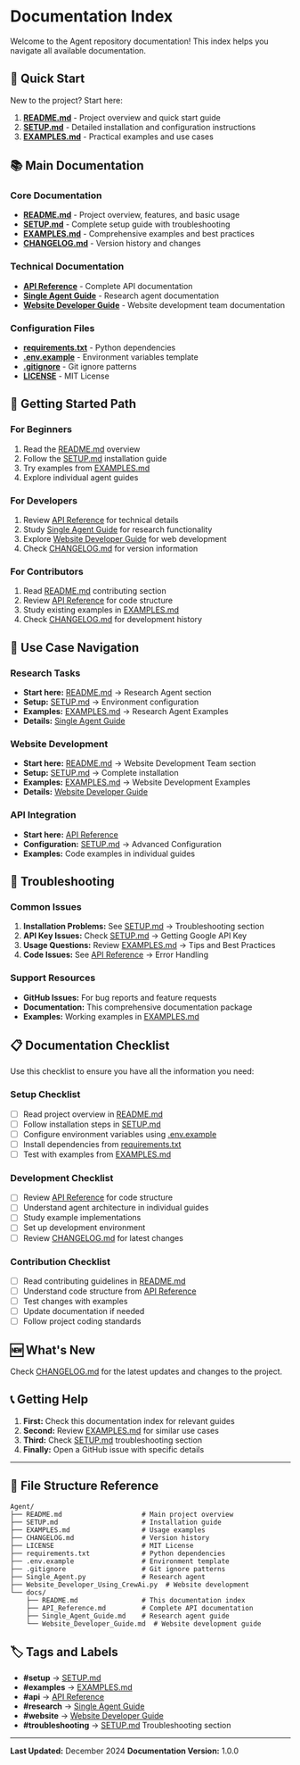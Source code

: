 # Documentation Index

Welcome to the Agent repository documentation! This index helps you navigate all available documentation.

## 📖 Quick Start

New to the project? Start here:

1. **[README.md](../README.md)** - Project overview and quick start guide
2. **[SETUP.md](../SETUP.md)** - Detailed installation and configuration instructions
3. **[EXAMPLES.md](../EXAMPLES.md)** - Practical examples and use cases

## 📚 Main Documentation

### Core Documentation
- **[README.md](../README.md)** - Project overview, features, and basic usage
- **[SETUP.md](../SETUP.md)** - Complete setup guide with troubleshooting
- **[EXAMPLES.md](../EXAMPLES.md)** - Comprehensive examples and best practices
- **[CHANGELOG.md](../CHANGELOG.md)** - Version history and changes

### Technical Documentation
- **[API Reference](API_Reference.md)** - Complete API documentation
- **[Single Agent Guide](Single_Agent_Guide.md)** - Research agent documentation
- **[Website Developer Guide](Website_Developer_Guide.md)** - Website development team documentation

### Configuration Files
- **[requirements.txt](../requirements.txt)** - Python dependencies
- **[.env.example](../.env.example)** - Environment variables template
- **[.gitignore](../.gitignore)** - Git ignore patterns
- **[LICENSE](../LICENSE)** - MIT License

## 🚀 Getting Started Path

### For Beginners
1. Read the [README.md](../README.md) overview
2. Follow the [SETUP.md](../SETUP.md) installation guide
3. Try examples from [EXAMPLES.md](../EXAMPLES.md)
4. Explore individual agent guides

### For Developers
1. Review [API Reference](API_Reference.md) for technical details
2. Study [Single Agent Guide](Single_Agent_Guide.md) for research functionality
3. Explore [Website Developer Guide](Website_Developer_Guide.md) for web development
4. Check [CHANGELOG.md](../CHANGELOG.md) for version information

### For Contributors
1. Read [README.md](../README.md) contributing section
2. Review [API Reference](API_Reference.md) for code structure
3. Study existing examples in [EXAMPLES.md](../EXAMPLES.md)
4. Check [CHANGELOG.md](../CHANGELOG.md) for development history

## 🎯 Use Case Navigation

### Research Tasks
- **Start here:** [README.md](../README.md) → Research Agent section
- **Setup:** [SETUP.md](../SETUP.md) → Environment configuration
- **Examples:** [EXAMPLES.md](../EXAMPLES.md) → Research Agent Examples
- **Details:** [Single Agent Guide](Single_Agent_Guide.md)

### Website Development
- **Start here:** [README.md](../README.md) → Website Development Team section
- **Setup:** [SETUP.md](../SETUP.md) → Complete installation
- **Examples:** [EXAMPLES.md](../EXAMPLES.md) → Website Development Examples
- **Details:** [Website Developer Guide](Website_Developer_Guide.md)

### API Integration
- **Start here:** [API Reference](API_Reference.md)
- **Configuration:** [SETUP.md](../SETUP.md) → Advanced Configuration
- **Examples:** Code examples in individual guides

## 🔧 Troubleshooting

### Common Issues
1. **Installation Problems:** See [SETUP.md](../SETUP.md) → Troubleshooting section
2. **API Key Issues:** Check [SETUP.md](../SETUP.md) → Getting Google API Key
3. **Usage Questions:** Review [EXAMPLES.md](../EXAMPLES.md) → Tips and Best Practices
4. **Code Issues:** See [API Reference](API_Reference.md) → Error Handling

### Support Resources
- **GitHub Issues:** For bug reports and feature requests
- **Documentation:** This comprehensive documentation package
- **Examples:** Working examples in [EXAMPLES.md](../EXAMPLES.md)

## 📋 Documentation Checklist

Use this checklist to ensure you have all the information you need:

### Setup Checklist
- [ ] Read project overview in [README.md](../README.md)
- [ ] Follow installation steps in [SETUP.md](../SETUP.md)
- [ ] Configure environment variables using [.env.example](../.env.example)
- [ ] Install dependencies from [requirements.txt](../requirements.txt)
- [ ] Test with examples from [EXAMPLES.md](../EXAMPLES.md)

### Development Checklist
- [ ] Review [API Reference](API_Reference.md) for code structure
- [ ] Understand agent architecture in individual guides
- [ ] Study example implementations
- [ ] Set up development environment
- [ ] Review [CHANGELOG.md](../CHANGELOG.md) for latest changes

### Contribution Checklist
- [ ] Read contributing guidelines in [README.md](../README.md)
- [ ] Understand code structure from [API Reference](API_Reference.md)
- [ ] Test changes with examples
- [ ] Update documentation if needed
- [ ] Follow project coding standards

## 🆕 What's New

Check [CHANGELOG.md](../CHANGELOG.md) for the latest updates and changes to the project.

## 📞 Getting Help

1. **First:** Check this documentation index for relevant guides
2. **Second:** Review [EXAMPLES.md](../EXAMPLES.md) for similar use cases
3. **Third:** Check [SETUP.md](../SETUP.md) troubleshooting section
4. **Finally:** Open a GitHub issue with specific details

---

## 📂 File Structure Reference

```
Agent/
├── README.md                    # Main project overview
├── SETUP.md                     # Installation guide
├── EXAMPLES.md                  # Usage examples
├── CHANGELOG.md                 # Version history
├── LICENSE                      # MIT License
├── requirements.txt             # Python dependencies
├── .env.example                 # Environment template
├── .gitignore                   # Git ignore patterns
├── Single_Agent.py              # Research agent
├── Website_Developer_Using_CrewAi.py  # Website development
└── docs/
    ├── README.md                # This documentation index
    ├── API_Reference.md         # Complete API documentation
    ├── Single_Agent_Guide.md    # Research agent guide
    └── Website_Developer_Guide.md  # Website development guide
```

## 🏷️ Tags and Labels

- **#setup** → [SETUP.md](../SETUP.md)
- **#examples** → [EXAMPLES.md](../EXAMPLES.md)
- **#api** → [API Reference](API_Reference.md)
- **#research** → [Single Agent Guide](Single_Agent_Guide.md)
- **#website** → [Website Developer Guide](Website_Developer_Guide.md)
- **#troubleshooting** → [SETUP.md](../SETUP.md) Troubleshooting section

---

**Last Updated:** December 2024
**Documentation Version:** 1.0.0